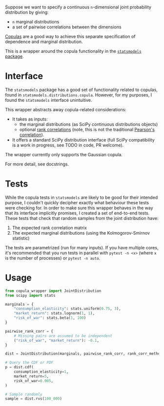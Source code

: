 Suppose we want to specify a continuous `n`-dimensional joint probability distribution by giving:

- `n` marginal distributions
- a set of pairwise correlations between the dimensions

[Copulas](https://www.mathworks.com/help/stats/copulas-generate-correlated-samples.html) are a good way to achieve this separate specification of dependence and marginal distribution.

This is a wrapper around the copula functionality in the [`statsmodels` package](https://www.statsmodels.org/).

# Interface

The `statsmodels` package has a good set of functionality related to copulas, found
in `statsmodels.distributions.copula`. However, for my purposes, I found the `statsmodels` interface unintuitive.

This wrapper abstracts away copula-related considerations:

* It takes as inputs:
    * the marginal distributions (as SciPy continuous distributions objects)
    * optional [rank correlations](https://en.wikipedia.org/wiki/Rank_correlation) (note, this is not the traditional [Pearson's correlation](https://en.wikipedia.org/wiki/Pearson_correlation_coefficient)).
* It offers a standard SciPy distribution interface (full SciPy compatibility is a work in progress, see TODO in code, PR welcome).

The wrapper currently only supports the Gaussian copula.

For more detail, see docstrings.

# Tests

While the copula tests in `statsmodels` are likely to be good for their intended purpose, I couldn't quickly decipher
exactly what behaviour these tests were checking for. In order to make sure this wrapper behaves in the way that its
interface implicitly promises, I created a set of end-to-end tests. These tests that check that random samples from the
joint distribution have:

1. The expected rank correlation matrix
2. The expected marginal distributions (using the Kolmogorov-Smirnov statistic)

The tests are parametrized (run for many inputs). If you have multiple cores, it's recommended that you run tests in
parallel with `pytest -n <x>` (where `x` is the number of processes) or `pytest -n auto`.

# Usage

```python
from copula_wrapper import JointDistribution
from scipy import stats

marginals = {
	"consumption_elasticity": stats.uniform(0.75, 3),
	"market_return": stats.lognorm(1, 1),
	"risk_of_war": stats.beta(1, 100)
}

pairwise_rank_corr = {
	# Missing pairs are assumed to be independent
	("risk_of_war", "market_return"): -0.1,
}

dist = JointDistribution(marginals, pairwise_rank_corr, rank_corr_method="kendall")

# Query the CDF or PDF
p = dist.cdf(
	consumption_elasticity=1,
	market_return=5,
	risk_of_war=0.005,
)

# Sample randomly
sample = dist.rvs(100_000)
```
